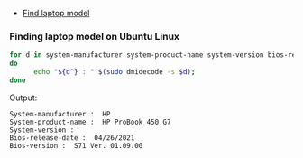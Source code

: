 * [Find laptop model](#finding-laptop-model-on-ubuntu-linux)


### Finding laptop model on Ubuntu Linux

```bash
for d in system-manufacturer system-product-name system-version bios-release-date bios-version
do    
      echo "${d^} : " $(sudo dmidecode -s $d); 
done
```
Output:
```text
System-manufacturer :  HP
System-product-name :  HP ProBook 450 G7
System-version : 
Bios-release-date :  04/26/2021
Bios-version :  S71 Ver. 01.09.00
```
